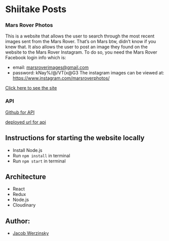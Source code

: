 # Shiitake Posts

### Mars Rover Photos
This is a website that allows the user to search through the most recent images sent from the Mars Rover. That’s on Mars btw, didn’t know if you knew that. It also allows the user to post an image they found on the website to the Mars Rover Instagram. To do so, you need the Mars Rover Facebook login info which is:

- email: marsroverimages@gmail.com
- password: kNay%/@/VT(x@G3
The instagram images can be viewed at: https://www.instagram.com/marsroverphotos/

[Click here to see the site](https://relaxed-biscochitos-cb229e.netlify.app)

### API

[Github for API](https://github.com/jts307/marsRoverPhotos-api)

[deployed url for api](https://mars-rover-instagram.herokuapp.com/)

## Instructions for starting the website locally

- Install Node.js
- Run `npm install` in terminal
- Run `npm start` in terminal

## Architecture

- React 
- Redux
- Node.js
- Cloudinary

## Author: 
- [Jacob Werzinsky](https://github.com/jts307)
